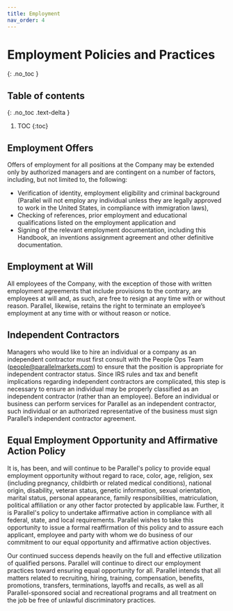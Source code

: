 ```yaml
---
title: Employment
nav_order: 4
---
```

# Employment Policies and Practices
{: .no_toc }

## Table of contents
{: .no_toc .text-delta }

1. TOC
{:toc}

## Employment Offers
Offers of employment for all positions at the Company may be extended only by authorized managers and are contingent on a number of factors, including, but not limited to, the following:

 * Verification of identity, employment eligibility and criminal background (Parallel will not employ any individual unless they are legally approved to work in the United States, in compliance with immigration laws), 
 * Checking of references, prior employment and educational qualifications listed on the employment application and 
 * Signing of the relevant employment documentation, including this Handbook, an inventions assignment agreement and other definitive documentation.

## Employment at Will
All employees of the Company, with the exception of those with written employment agreements that include provisions to the contrary, are employees at will and, as such, are free to resign at any time with or without reason. Parallel, likewise, retains the right to terminate an employee’s employment at any time with or without reason or notice.

## Independent Contractors
Managers who would like to hire an individual or a company as an independent contractor must first consult with the People Ops Team ([people@parallelmarkets.com](mailto:people@parallelmarkets.com)) to ensure that the position is appropriate for independent contractor status. Since IRS rules and tax and benefit implications regarding independent contractors are complicated, this step is necessary to ensure an individual may be properly classified as an independent contractor (rather than an employee). Before an individual or business can perform services for Parallel as an independent contractor, such individual or an authorized representative of the business must sign Parallel’s independent contractor agreement.

## Equal Employment Opportunity and Affirmative Action Policy
It is, has been, and will continue to be Parallel's policy to provide equal employment opportunity without regard to race, color, age, religion, sex (including pregnancy, childbirth or related medical conditions), national origin, disability, veteran status, genetic information, sexual orientation, marital status, personal appearance, family responsibilities, matriculation, political affiliation or any other factor protected by applicable law. Further, it is Parallel's policy to undertake affirmative action in compliance with all federal, state, and local requirements. Parallel wishes to take this opportunity to issue a formal reaffirmation of this policy and to assure each applicant, employee and party with whom we do business of our commitment to our equal opportunity and affirmative action objectives.

Our continued success depends heavily on the full and effective utilization of qualified persons. Parallel will continue to direct our employment practices toward ensuring equal opportunity for all. Parallel intends that all matters related to recruiting, hiring, training, compensation, benefits, promotions, transfers, terminations, layoffs and recalls, as well as all Parallel-sponsored social and recreational programs and all treatment on the job be free of unlawful discriminatory practices.
